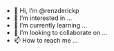 - 👋 Hi, I’m @renzderickp
- 👀 I’m interested in ...
- 🌱 I’m currently learning ...
- 💞️ I’m looking to collaborate on ...
- 📫 How to reach me ...

<!---
renzderickp/renzderickp is a ✨ special ✨ repository because its `README.md` (this file) appears on your GitHub profile.
You can click the Preview link to take a look at your changes.
--->
